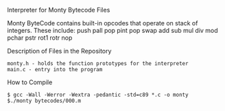 Interpreter for Monty Bytecode Files

  Monty ByteCode contains built-in opcodes that operate on stack of integers. These include:	push	pall	pop	pint	pop	swap	add	sub	mul	div	mod	pchar	pstr	rot1	rotr	nop

Description of Files in the Repository

	monty.h - holds the function prototypes for the interpreter
	main.c - entry into the program

How to Compile

	$ gcc -Wall -Werror -Wextra -pedantic -std=c89 *.c -o monty
	$./monty bytecodes/000.m
